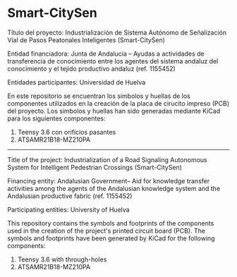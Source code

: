 # Smart-CitySen
Título del proyecto: Industrialización de Sistema Autónomo de Señalización Vial de Pasos Peatonales Inteligentes (Smart-CitySen) 

Entidad financiadora: Junta de Andalucía – Ayudas a actividades de transferencia de conocimiento entre los agentes del sistema andaluz del conocimiento y el tejido productivo andaluz (ref. 1155452)

Entidades participantes: Universidad de Huelva 

En este repositorio se encuentran los simbolos y huellas de los componentes utilizados en la creación de la placa de cirucito impreso (PCB) del proyecto. Los simbolos y huellas han sido generadas mediante KiCad para los siguientes componentes:
1) Teensy 3.6 con orificios pasantes
2) ATSAMR21B18-MZ210PA

-----------------------------------------------------
Title of the project: Industrialization of a Road Signaling Autonomous System for Intelligent Pedestrian Crossings (Smart-CitySen)

Financing entity: Andalusian Government– Aid for knowledge transfer activities among the agents of the Andalusian knowledge system and the Andalusian productive fabric (ref. 1155452)

Participating entities: University of Huelva 

This repository contains the symbols and footprints of the components used in the creation of the project's printed circuit board (PCB). The symbols and footprints have been generated by KiCad for the following components:
1) Teensy 3.6 with through-holes
2) ATSAMR21B18-MZ210PA
